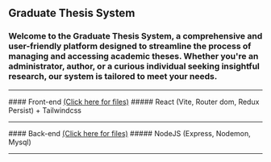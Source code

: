 ## Graduate Thesis System
### Welcome to the Graduate Thesis System, a comprehensive and user-friendly platform designed to streamline the process of managing and accessing academic theses. Whether you're an administrator, author, or a curious individual seeking insightful research, our system is tailored to meet your needs.

<hr/>
#### Front-end <a href="https://github.com/fbatuhanr/GraduateThesisSystem/tree/main/Frontend">(Click here for files)</a>
##### React (Vite, Router dom, Redux Persist) + Tailwindcss

<hr/>
#### Back-end <a href="https://github.com/fbatuhanr/GraduateThesisSystem/tree/main/Backend">(Click here for files)</a>
##### NodeJS (Express, Nodemon, Mysql)

<hr/>
